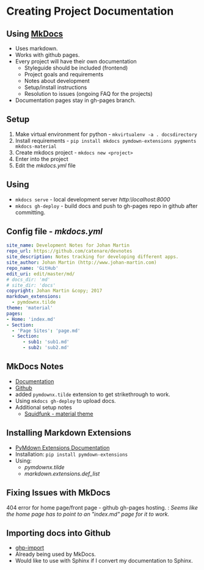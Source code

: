 # Creating Project Documentation

## Using [MkDocs](http://www.mkdocs.org/)
* Uses markdown.
* Works with github pages.
* Every project will have their own documentation
    * Styleguide should be included (frontend)
    * Project goals and requirements
    * Notes about development
    * Setup/install instructions
    * Resolution to issues (ongoing FAQ for the projects)
* Documentation pages stay in gh-pages branch.

## Setup
1. Make virtual environment for python - `mkvirtualenv -a . docsdirectory`
1. Install requirements - `pip install mkdocs pymdown-extensions pygments mkdocs-material`
1. Create mkdocs project - `mkdocs new <project>`
1. Enter into the project
1. Edit the *mkdocs.yml* file

## Using
* `mkdocs serve` - local development server *http:\\localhost:8000*
* `mkdocs gh-deploy` - build docs and push to gh-pages repo in github after committing.

## Config file - *mkdocs.yml*
```yaml
site_name: Development Notes for Johan Martin
repo_url: https://github.com/catenare/devnotes
site_description: Notes tracking for developing different apps.
site_author: Johan Martin (http://www.johan-martin.com)
repo_name: 'GitHub'
edit_uri: edit/master/md/
# docs_dir: 'md'
# site_dir: 'docs'
copyright: Johan Martin &copy; 2017
markdown_extensions:
  - pymdownx.tilde
theme: 'material'
pages:
- Home: 'index.md'
- Section:
  - 'Page Sites': 'page.md'
  - Section: 
      - sub1: 'sub1.md'
      - sub2: 'sub2.md'
```
## MkDocs Notes
* [Documentation](http://www.mkdocs.org/)
* [Github](https://github.com/mkdocs/mkdocs/)
* added ```pymdownx.tilde``` extension to get strikethrough to work.
* Using ```mkdocs gh-deploy``` to upload docs.
* Additional setup notes
    * [Squidfunk - material theme](http://squidfunk.github.io/mkdocs-material/getting-started/)

## Installing Markdown Extensions
* [PyMdown Extensions Documentation](http://facelessuser.github.io/pymdown-extensions/)
* Installation: `pip install pymdown-extensions`
* Using:
    - *pymdownx.tilde*
    - *markdown.extensions.def_list*

## Fixing Issues with MkDocs
404 error for home page/front page - github gh-pages hosting.
:   *Seems like the home page has to point to an "index.md" page for it to work.*

## Importing docs into Github
* [ghp-import](https://github.com/davisp/ghp-import)
* Already being used by MkDocs.
* Would like to use with Sphinx if I convert my documentation to Sphinx.
